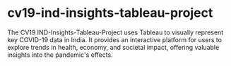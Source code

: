 # cv19-ind-insights-tableau-project
The CV19 IND-Insights-Tableau-Project uses Tableau to visually represent key COVID-19 data in India. It provides an interactive platform for users to explore trends in health, economy, and societal impact, offering valuable insights into the pandemic's effects.
